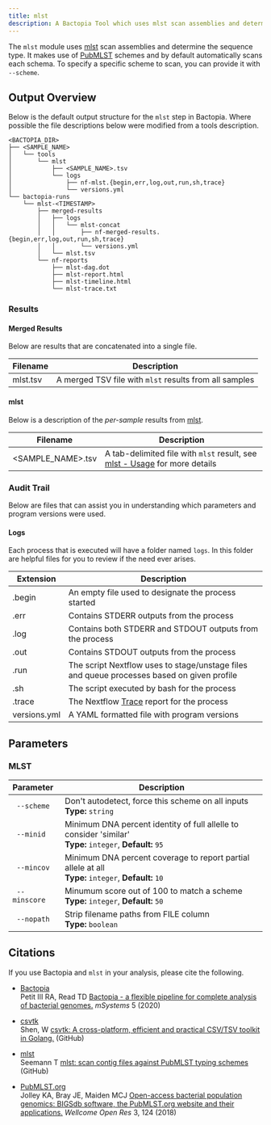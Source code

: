 ```yaml
---
title: mlst
description: A Bactopia Tool which uses mlst scan assemblies and determine the sequence type based on PubMLST schemas.
---
```


The `mlst` module uses [mlst](https://github.com/tseemann/mlst) scan assemblies and determine the sequence type.
It makes use of [PubMLST](https://pubmlst.org/) schemes and by default automatically scans each schema. To specify
a specific scheme to scan, you can provide it with `--scheme`.


## Output Overview

Below is the default output structure for the `mlst` step in Bactopia. Where
possible the file descriptions below were modified from a tools description.

```{bash}
<BACTOPIA_DIR>
├── <SAMPLE_NAME>
│   └── tools
│       └── mlst
│           ├── <SAMPLE_NAME>.tsv
│           └── logs
│               ├── nf-mlst.{begin,err,log,out,run,sh,trace}
│               └── versions.yml
└── bactopia-runs
    └── mlst-<TIMESTAMP>
        ├── merged-results
        │   ├── logs
        │   │   └── mlst-concat
        │   │       ├── nf-merged-results.{begin,err,log,out,run,sh,trace}
        │   │       └── versions.yml
        │   └── mlst.tsv
        └── nf-reports
            ├── mlst-dag.dot
            ├── mlst-report.html
            ├── mlst-timeline.html
            └── mlst-trace.txt

```



### Results

#### Merged Results

Below are results that are concatenated into a single file.


| Filename                      | Description |
|-------------------------------|-------------|
| mlst.tsv | A merged TSV file with `mlst` results from all samples |






#### mlst

Below is a description of the _per-sample_ results from [mlst](https://github.com/tseemann/mlst).


| Filename                      | Description |
|-------------------------------|-------------|
| &lt;SAMPLE_NAME&gt;.tsv | A tab-delimited file with `mlst` result, see [mlst - Usage](https://github.com/tseemann/mlst#usage) for more details |








### Audit Trail

Below are files that can assist you in understanding which parameters and program versions
were used.

#### Logs 

Each process that is executed will have a folder named `logs`. In this folder are helpful
files for you to review if the need ever arises.

| Extension    | Description |
|--------------|-------------|
| .begin       | An empty file used to designate the process started |
| .err         | Contains STDERR outputs from the process |
| .log         | Contains both STDERR and STDOUT outputs from the process |
| .out         | Contains STDOUT outputs from the process |
| .run         | The script Nextflow uses to stage/unstage files and queue processes based on given profile |
| .sh          | The script executed by bash for the process  |
| .trace       | The Nextflow [Trace](https://www.nextflow.io/docs/latest/tracing.html#trace-report) report for the process |
| versions.yml | A YAML formatted file with program versions |

## Parameters


### <i class="fa-xl fas fa-exclamation-circle"></i> MLST 


| Parameter | Description |
|:---|---|
| <i class="fa-lg fas fa-expand-arrows-alt"></i>` --scheme` | Don't autodetect, force this scheme on all inputs <br/>**Type:** `string` |
| <i class="fa-lg fas fa-expand-arrows-alt"></i>` --minid` | Minimum DNA percent identity of full allelle to consider 'similar' <br/>**Type:** `integer`, **Default:** `95` |
| <i class="fa-lg fas fa-expand-arrows-alt"></i>` --mincov` | Minimum DNA percent coverage to report partial allele at all <br/>**Type:** `integer`, **Default:** `10` |
| <i class="fa-lg fas fa-expand-arrows-alt"></i>` --minscore` | Minumum score out of 100 to match a scheme <br/>**Type:** `integer`, **Default:** `50` |
| <i class="fa-lg fas fa-expand-arrows-alt"></i>` --nopath` | Strip filename paths from FILE column <br/>**Type:** `boolean` |

## Citations
If you use Bactopia and `mlst` in your analysis, please cite the following.

- [Bactopia](https://bactopia.github.io/)  
    Petit III RA, Read TD [Bactopia - a flexible pipeline for complete analysis of bacterial genomes.](https://doi.org/10.1128/mSystems.00190-20) _mSystems_ 5 (2020)
  

- [csvtk](https://bioinf.shenwei.me/csvtk/)  
    Shen, W [csvtk: A cross-platform, efficient and practical CSV/TSV toolkit in Golang.](https://github.com/shenwei356/csvtk/) (GitHub)
  
- [mlst](https://github.com/tseemann/mlst)  
    Seemann T [mlst: scan contig files against PubMLST typing schemes](https://github.com/tseemann/mlst) (GitHub)
  
- [PubMLST.org](https://pubmlst.org/)  
    Jolley KA, Bray JE, Maiden MCJ [Open-access bacterial population genomics: BIGSdb software, the PubMLST.org website and their applications.](http://dx.doi.org/10.12688/wellcomeopenres.14826.1) _Wellcome Open Res_ 3, 124 (2018)
  
